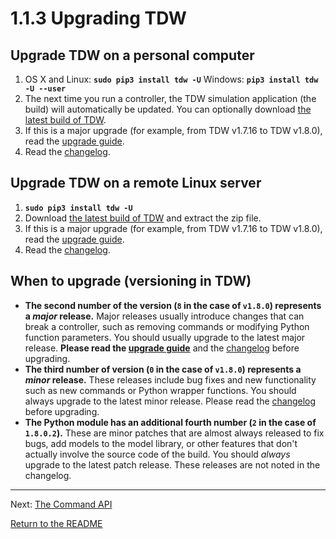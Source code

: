 # 1.1.3 Upgrading TDW

## Upgrade TDW on a personal computer

1. OS X and Linux: **`sudo pip3 install tdw -U`** Windows: **`pip3 install tdw -U --user`**
2. The next time you run a controller, the TDW simulation application (the build) will automatically be updated. You can optionally download [the latest build of TDW](https://github.com/threedworld-mit/tdw/releases/latest/).
3. If this is a major upgrade (for example, from TDW v1.7.16 to TDW v1.8.0), read the [upgrade guide](../upgrade_guides/v1.7_to_v1.8.md).
4. Read the [changelog](../changelog.md).

## Upgrade TDW on a remote Linux server

1. **`sudo pip3 install tdw -U`**
2. Download [the latest build of TDW](https://github.com/threedworld-mit/tdw/releases/latest/) and extract the zip file.
3. If this is a major upgrade (for example, from TDW v1.7.16 to TDW v1.8.0), read the [upgrade guide](../upgrade_guides/v1.7_to_v1.8.md).
4. Read the [changelog](../changelog.md).

## When to upgrade (versioning in TDW)

- **The second number of the version (`8` in the case of `v1.8.0`) represents a *major* release.** Major releases usually introduce changes that can break a controller, such as removing commands or modifying Python function parameters. You should usually upgrade to the latest major release. **Please read the [upgrade guide](../upgrade_guides/v1.7_to_v1.8.md)** and the [changelog](../changelog.md) before upgrading.
- **The third number of version (`0` in the case of `v1.8.0`) represents a *minor* release.** These releases include bug fixes and new functionality such as new commands or Python wrapper functions. You should always upgrade to the latest minor release. Please read the [changelog](../changelog.md) before upgrading.
- **The Python module has an additional fourth number (`2` in the case of `1.8.0.2`).** These are minor patches that are almost always released to fix bugs, add models to the model library, or other features that don't actually involve the source code of the build. You should *always* upgrade to the latest patch release. These releases are not noted in the changelog.

***

Next: [The Command API](../1.2_core_concepts/1.2.1_commands.md)

[Return to the README](../../README.md)

